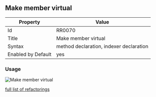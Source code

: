 ## Make member virtual

Property | Value
--- | ---
Id|RR0070
Title|Make member virtual
Syntax|method declaration, indexer declaration
Enabled by Default|yes

### Usage

![Make member virtual](../../images/refactorings/MakeMemberVirtual.png)

[full list of refactorings](Refactorings.md)